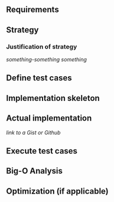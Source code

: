 ## Requirements 



## Strategy


### Justification of strategy

_something-something something_

## Define test cases

## Implementation skeleton 

## Actual implementation

_link to a Gist or Github_

## Execute test cases

## Big-O Analysis

## Optimization (if applicable)